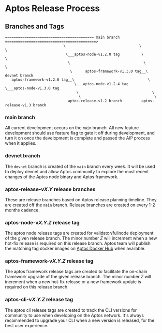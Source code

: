 # Aptos Release Process

## Branches and Tags

```
========================================= main branch ==========================================>
                           \                                  \                         \
                            \___aptos-node-v1.2.0 tag          \                         \
                             \                                  \                         \
                              \      aptos-framework-v1.3.0 tag__\                     devnet branch
   aptos-framework-v1.2.0 tag__\                                  \                     
                                \___aptos-node-v1.2.4 tag          \___aptos-node-v1.3.0 tag
                                 \                                  \
                                  \                                  \
                             aptos-release-v1.2 branch         aptos-release-v1.3 branch

```

### main branch
All current development occurs on the `main` branch. All new feature development
should use feature flag to gate it off during development, and turn it on once the
development is complete and passed the AIP process when it applies.

### devnet branch
The `devnet` branch is created of the `main` branch every week. It will be used to deploy
devnet and allow Aptos community to explore the most recent changes of the Aptos node binary
and Aptos framework.


### aptos-release-v*X.Y* release branches
These are release branches based on Aptos release planning timeline. They are created off
the `main` branch. Release branches are created on every 1-2 months cadence.

### aptos-node-v*X.Y.Z* release tag
The aptos node release tags are created for validator/fullnode deployment of the given release
branch. The minor number *Z* will increment when a new hot-fix release is required on this 
release branch. Aptos team will publish the matching tag docker images on 
[Aptos Docker Hub](https://hub.docker.com/r/aptoslabs/validator/tags) when available.

### aptos-framework-v*X.Y.Z* release tag
The aptos framework release tags are created to facilitate the on-chain framework upgrade of the 
given release branch. The minor number *Z* will increment when a new hot-fix release or a new 
framework update is required on this release branch.

### aptos-cli-v*X.Y.Z* release tag
The aptos cli release tags are created to track the CLI versions for community to use when
developing on the Aptos network. It's always recommended to upgrade your CLI when a new version
is released, for the best user experience.
